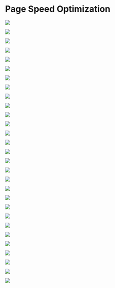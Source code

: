# Page Speed Optimization

![](<../../.gitbook/assets/Screen Shot 2021-03-12 at 10.38.13.png>)

![](<../../.gitbook/assets/Screen Shot 2021-03-12 at 10.38.48.png>)

![](<../../.gitbook/assets/Screen Shot 2021-03-12 at 10.40.03.png>)

![](<../../.gitbook/assets/Screen Shot 2021-03-12 at 10.40.32.png>)

![](<../../.gitbook/assets/Screen Shot 2021-03-12 at 10.40.55.png>)

![](<../../.gitbook/assets/Screen Shot 2021-03-12 at 10.41.21.png>)

![](<../../.gitbook/assets/Screen Shot 2021-03-12 at 10.42.57.png>)

![](<../../.gitbook/assets/Screen Shot 2021-03-12 at 10.43.21.png>)

![](<../../.gitbook/assets/Screen Shot 2021-03-12 at 10.43.46.png>)

![](<../../.gitbook/assets/Screen Shot 2021-03-12 at 10.44.07.png>)

![](<../../.gitbook/assets/Screen Shot 2021-03-12 at 10.44.51.png>)

![](<../../.gitbook/assets/Screen Shot 2021-03-12 at 10.45.11.png>)

![](<../../.gitbook/assets/Screen Shot 2021-03-12 at 10.45.35.png>)

![](<../../.gitbook/assets/Screen Shot 2021-03-12 at 10.46.32.png>)

![](<../../.gitbook/assets/Screen Shot 2021-03-12 at 10.47.05.png>)

![](<../../.gitbook/assets/Screen Shot 2021-03-12 at 10.49.41.png>)

![](<../../.gitbook/assets/Screen Shot 2021-03-12 at 10.51.57.png>)

![](<../../.gitbook/assets/Screen Shot 2021-03-12 at 10.52.21.png>)

![](<../../.gitbook/assets/Screen Shot 2021-03-12 at 10.52.51.png>)

![](<../../.gitbook/assets/Screen Shot 2021-03-12 at 10.53.53.png>)

![](<../../.gitbook/assets/Screen Shot 2021-03-12 at 10.54.51.png>)

![](<../../.gitbook/assets/chrome-capture (1).gif>)

![](<../../.gitbook/assets/Screen Shot 2021-03-12 at 10.58.39.png>)

![](<../../.gitbook/assets/Screen Shot 2021-03-12 at 10.58.59.png>)

![](<../../.gitbook/assets/Screen Shot 2021-03-12 at 10.59.20.png>)

![](<../../.gitbook/assets/Screen Shot 2021-03-12 at 10.59.43.png>)

![](<../../.gitbook/assets/Screen Shot 2021-03-12 at 11.00.11.png>)

![](<../../.gitbook/assets/Screen Shot 2021-03-12 at 11.00.31.png>)

![](<../../.gitbook/assets/Screen Shot 2021-03-12 at 11.01.17.png>)
